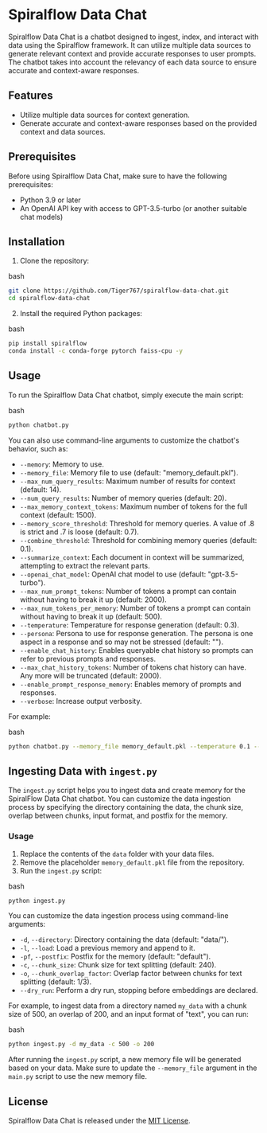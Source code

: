 Spiralflow Data Chat
====================

Spiralflow Data Chat is a chatbot designed to ingest, index, and interact with data using the Spiralflow framework. It can utilize multiple data sources to generate relevant context and provide accurate responses to user prompts. The chatbot takes into account the relevancy of each data source to ensure accurate and context-aware responses.

Features
--------

*   Utilize multiple data sources for context generation.
*   Generate accurate and context-aware responses based on the provided context and data sources.

Prerequisites
-------------

Before using Spiralflow Data Chat, make sure to have the following prerequisites:

*   Python 3.9 or later
*   An OpenAI API key with access to GPT-3.5-turbo (or another suitable chat models)

Installation
------------

1.  Clone the repository:

bash

```bash
git clone https://github.com/Tiger767/spiralflow-data-chat.git
cd spiralflow-data-chat
```

2. Install the required Python packages:

bash

```bash
pip install spiralflow
conda install -c conda-forge pytorch faiss-cpu -y
```

Usage
-----

To run the Spiralflow Data Chat chatbot, simply execute the main script:

bash

```bash
python chatbot.py
```

You can also use command-line arguments to customize the chatbot's behavior, such as:

*   `--memory`: Memory to use.
*   `--memory_file`: Memory file to use (default: "memory\_default.pkl").
*   `--max_num_query_results`: Maximum number of results for context (default: 14).
*   `--num_query_results`: Number of memory queries (default: 20).
*   `--max_memory_context_tokens`: Maximum number of tokens for the full context (default: 1500).
*   `--memory_score_threshold`: Threshold for memory queries. A value of .8 is strict and .7 is loose (default: 0.7).
*   `--combine_threshold`: Threshold for combining memory queries (default: 0.1).
*   `--summarize_context`: Each document in context will be summarized, attempting to extract the relevant parts.
*   `--openai_chat_model`: OpenAI chat model to use (default: "gpt-3.5-turbo").
*   `--max_num_prompt_tokens`: Number of tokens a prompt can contain without having to break it up (default: 2000).
*   `--max_num_tokens_per_memory`: Number of tokens a prompt can contain without having to break it up (default: 500).
*   `--temperature`: Temperature for response generation (default: 0.3).
*   `--persona`: Persona to use for response generation. The persona is one aspect in a response and so may not be stressed (default: "").
*   `--enable_chat_history`: Enables queryable chat history so prompts can refer to previous prompts and responses.
*   `--max_chat_history_tokens`: Number of tokens chat history can have. Any more will be truncated (default: 2000).
*   `--enable_prompt_response_memory`: Enables memory of prompts and responses.
*   `--verbose`: Increase output verbosity.

For example:

bash

```bash
python chatbot.py --memory_file memory_default.pkl --temperature 0.1 --enable_chat_history
```


Ingesting Data with `ingest.py`
-------------------------------

The `ingest.py` script helps you to ingest data and create memory for the SpiralFlow Data Chat chatbot. You can customize the data ingestion process by specifying the directory containing the data, the chunk size, overlap between chunks, input format, and postfix for the memory.

### Usage

1.  Replace the contents of the `data` folder with your data files.
2.  Remove the placeholder `memory_default.pkl` file from the repository.
3.  Run the `ingest.py` script:

bash

```bash
python ingest.py
```

You can customize the data ingestion process using command-line arguments:

*   `-d`, `--directory`: Directory containing the data (default: "data/").
*   `-l`, `--load`: Load a previous memory and append to it.
*   `-pf`, `--postfix`: Postfix for the memory (default: "default").
*   `-c`, `--chunk_size`: Chunk size for text splitting (default: 240).
*   `-o`, `--chunk_overlap_factor`: Overlap factor between chunks for text splitting (default: 1/3).
*   `--dry_run`: Perform a dry run, stopping before embeddings are declared.

For example, to ingest data from a directory named `my_data` with a chunk size of 500, an overlap of 200, and an input format of "text", you can run:

bash

```bash
python ingest.py -d my_data -c 500 -o 200
```

After running the `ingest.py` script, a new memory file will be generated based on your data. Make sure to update the `--memory_file` argument in the `main.py` script to use the new memory file.


License
-------

Spiralflow Data Chat is released under the [MIT License](LICENSE).
